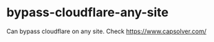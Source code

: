 # bypass-cloudflare-any-site
Can bypass cloudflare on any site. Check https://www.capsolver.com/ 











                                                                                                                                                                                